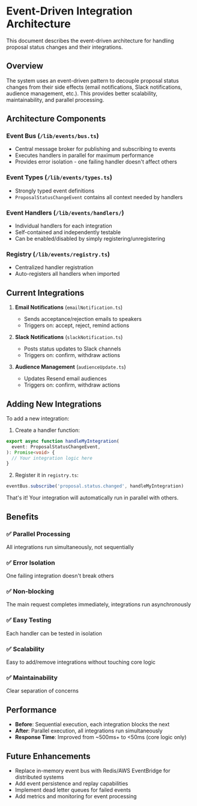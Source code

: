 # Event-Driven Integration Architecture

This document describes the event-driven architecture for handling proposal status changes and their integrations.

## Overview

The system uses an event-driven pattern to decouple proposal status changes from their side effects (email notifications, Slack notifications, audience management, etc.). This provides better scalability, maintainability, and parallel processing.

## Architecture Components

### Event Bus (`/lib/events/bus.ts`)

- Central message broker for publishing and subscribing to events
- Executes handlers in parallel for maximum performance
- Provides error isolation - one failing handler doesn't affect others

### Event Types (`/lib/events/types.ts`)

- Strongly typed event definitions
- `ProposalStatusChangeEvent` contains all context needed by handlers

### Event Handlers (`/lib/events/handlers/`)

- Individual handlers for each integration
- Self-contained and independently testable
- Can be enabled/disabled by simply registering/unregistering

### Registry (`/lib/events/registry.ts`)

- Centralized handler registration
- Auto-registers all handlers when imported

## Current Integrations

1. **Email Notifications** (`emailNotification.ts`)
   - Sends acceptance/rejection emails to speakers
   - Triggers on: accept, reject, remind actions

2. **Slack Notifications** (`slackNotification.ts`)
   - Posts status updates to Slack channels
   - Triggers on: confirm, withdraw actions

3. **Audience Management** (`audienceUpdate.ts`)
   - Updates Resend email audiences
   - Triggers on: confirm, withdraw actions

## Adding New Integrations

To add a new integration:

1. Create a handler function:

```typescript
export async function handleMyIntegration(
  event: ProposalStatusChangeEvent,
): Promise<void> {
  // Your integration logic here
}
```

2. Register it in `registry.ts`:

```typescript
eventBus.subscribe('proposal.status.changed', handleMyIntegration)
```

That's it! Your integration will automatically run in parallel with others.

## Benefits

### ✅ **Parallel Processing**

All integrations run simultaneously, not sequentially

### ✅ **Error Isolation**

One failing integration doesn't break others

### ✅ **Non-blocking**

The main request completes immediately, integrations run asynchronously

### ✅ **Easy Testing**

Each handler can be tested in isolation

### ✅ **Scalability**

Easy to add/remove integrations without touching core logic

### ✅ **Maintainability**

Clear separation of concerns

## Performance

- **Before**: Sequential execution, each integration blocks the next
- **After**: Parallel execution, all integrations run simultaneously
- **Response Time**: Improved from ~500ms+ to <50ms (core logic only)

## Future Enhancements

- Replace in-memory event bus with Redis/AWS EventBridge for distributed systems
- Add event persistence and replay capabilities
- Implement dead letter queues for failed events
- Add metrics and monitoring for event processing
